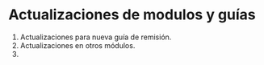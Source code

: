 # Actualizaciones de modulos y guías

1. Actualizaciones para nueva guía de remisión.
2. Actualizaciones en otros módulos.
3. 
